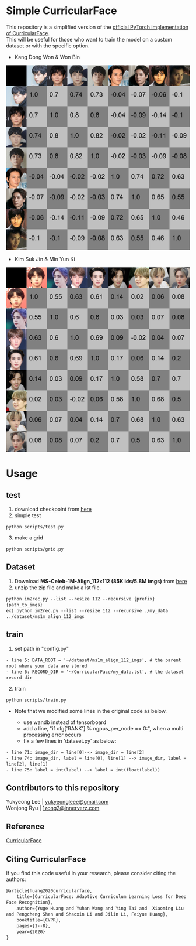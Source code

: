 # Simple CurricularFace 
This repository is a simplified version of the [official PyTorch implementation of CurricularFace](https://github.com/HuangYG123/CurricularFace).  
This will be useful for those who want to train the model on a custom dataset or with the specific option.  

- Kang Dong Won & Won Bin
<p align="center"><img src="assets/grids/grid_KDWB_192_IR101_ori.jpg" ></p>

- Kim Suk Jin & Min Yun Ki
<p align="center"><img src="assets/grids/grid_JINSUGA_192_IR101_ori.jpg" ></p>

# Usage
## test
1. download checkpoint from [here](https://github.com/HuangYG123/CurricularFace)
2. simple test
```
python scripts/test.py
```

3. make a grid
```
python scripts/grid.py
```

## Dataset
1. Download **MS-Celeb-1M-Align_112x112 (85K ids/5.8M imgs)** from [here](https://github.com/ZhaoJ9014/face.evoLVe#data-zoo)
2. unzip the zip file and make a lst file.
```
python im2rec.py --list --resize 112 --recursive {prefix} {path_to_imgs} 
ex) python im2rec.py --list --resize 112 --recursive ./my_data ../dataset/ms1m_align_112_imgs
```

## train 

1. set path in "config.py"
```
- line 5: DATA_ROOT = '~/dataset/ms1m_align_112_imgs', # the parent root where your data are stored
- line 6: RECORD_DIR = '~/CurricularFace/my_data.lst', # the dataset record dir
```

2. train
```
python scripts/train.py
```

- Note that we modified some lines in the original code as below.

  - use wandb instead of tensorboard
  - add a line, "if cfg['RANK'] % ngpus_per_node == 0:", when a multi processing error occurs
  - fix a few lines in 'dataset.py' as below:
```
- line 71: image_dir = line[0]--> image_dir = line[2]
- line 74: image_dir, label = line[0], line[1] --> image_dir, label = line[2], line[1]
- line 75: label = int(label) --> label = int(float(label))
```

## Contributors to this repository
Yukyeong Lee | yukyeongleee@gmail.com  
Wonjong Ryu | 1zong2@innerverz.com  

## Reference
[CurricularFace](https://github.com/HuangYG123/CurricularFace)

## Citing CurricularFace
If you find this code useful in your research, please consider citing the authors:
```
@article{huang2020curricularface,
	title={CurricularFace: Adaptive Curriculum Learning Loss for Deep Face Recognition},
	author={Yuge Huang and Yuhan Wang and Ying Tai and  Xiaoming Liu and Pengcheng Shen and Shaoxin Li and Jilin Li, Feiyue Huang},
	booktitle={CVPR},
	pages={1--8},
	year={2020}
}
```



